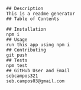 
    ## Description
    This is a readme generator
    ## Table of Contents

    ## Installation
    npm i
    ## Usage
    run this app using npm i
    ## Contributing
    git push
    ## Tests
    npm test
    ## GitHub User and Email
    sebcampos321
    seb.campos03@gmail.com
